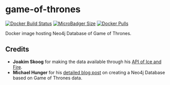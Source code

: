 # game-of-thrones
[![Docker Build Status](https://img.shields.io/docker/build/syedhassaanahmed/neo4j-game-of-thrones.svg?logo=docker)](https://hub.docker.com/r/syedhassaanahmed/neo4j-game-of-thrones/builds/) [![MicroBadger Size](https://img.shields.io/microbadger/image-size/syedhassaanahmed/neo4j-game-of-thrones.svg?logo=docker)](https://hub.docker.com/r/syedhassaanahmed/neo4j-game-of-thrones/tags/) [![Docker Pulls](https://img.shields.io/docker/pulls/syedhassaanahmed/neo4j-game-of-thrones.svg?logo=docker)](https://hub.docker.com/r/syedhassaanahmed/neo4j-game-of-thrones/)

Docker image hosting Neo4j Database of Game of Thrones.

## Credits
- **Joakim Skoog** for making the data available through his [API of Ice and Fire](https://github.com/joakimskoog/AnApiOfIceAndFire).
- **Michael Hunger** for his [detailed blog post](https://medium.com/@mesirii/a-game-of-data-and-graphql-97ee2ca297ce) on creating a Neo4j Database based on Game of Thrones data.